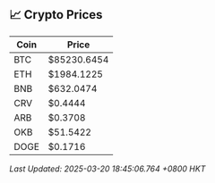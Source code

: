## 📈 Crypto Prices

| Coin | Price |
| ---- | ----- |
| BTC | $85230.6454 |
| ETH | $1984.1225 |
| BNB | $632.0474 |
| CRV | $0.4444 |
| ARB | $0.3708 |
| OKB | $51.5422 |
| DOGE | $0.1716 |

_Last Updated: 2025-03-20 18:45:06.764 +0800 HKT_